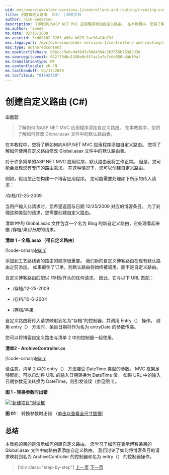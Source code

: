```yaml
---
uid: mvc/overview/older-versions-1/controllers-and-routing/creating-custom-routes-cs
title: 创建自定义路由 （C#） |微软文档
author: rick-anderson
description: 了解如何向ASP.NET MVC 应用程序添加自定义路由。 在本教程中，您将了解如何修改 Global.asax 文件中的默认路由表。
ms.author: riande
ms.date: 02/16/2009
ms.assetid: 3cd08f02-8763-490a-b625-2ac96a24b73f
msc.legacyurl: /mvc/overview/older-versions-1/controllers-and-routing/creating-custom-routes-cs
msc.type: authoredcontent
ms.openlocfilehash: b66ccc5e0cd4f6d7e5884394c2b7555b76382d3d
ms.sourcegitcommit: 022f79dbc1350e0c6ffaa1e7e7c6e850cdabf9af
ms.translationtype: MT
ms.contentlocale: zh-CN
ms.lasthandoff: 04/17/2020
ms.locfileid: "81542750"
---
```

# <a name="creating-custom-routes-c"></a>创建自定义路由 (C#)

由[微软](https://github.com/microsoft)

> 了解如何向ASP.NET MVC 应用程序添加自定义路由。 在本教程中，您将了解如何修改 Global.asax 文件中的默认路由表。

在本教程中，您将了解如何向ASP.NET MVC 应用程序添加自定义路由。 您将了解如何使用自定义路由修改 Global.asax 文件中的默认路由表。

对于许多简单的ASP.NET MVC 应用程序，默认路由表将工作正常。 但是，您可能会发现您有专门的路由需求。 在这种情况下，您可以创建自定义路由。

例如，假设您正在构建一个博客应用程序。 您可能需要处理如下所示的传入请求：

/存档/12-25-2009

当用户输入此请求时，您希望返回与日期 12/25/2009 对应的博客条目。 为了处理这种类型的请求，您需要创建自定义路由。

清单1中的 Global.asax 文件包含一个名为 Blog 的新自定义路由，它处理看起来像 /存档/*条目日期*的请求。

**清单 1 - 全局.asax（带自定义路由）**

[!code-csharp[Main](creating-custom-routes-cs/samples/sample1.cs)]

添加到工艺路线表的路由的顺序很重要。 我们新的自定义博客路由在现有默认路由之前添加。 如果颠倒了订单，则默认路由将始终被调用，而不是自定义路由。

自定义博客路由匹配以 /存档/开头的任何请求。 因此，它与以下 URL 匹配：

- /存档/12-25-2009

- /存档/10-6-2004

- /存档/苹果

自定义路由将传入请求映射到名为"存档"的控制器，并调用 Entry（） 操作。 调用 entry（） 方法时，条目日期将作为名为 entryDate 的参数传递。

您可以将博客自定义路由与清单 2 中的控制器一起使用。

**清单2 - ArchiveController.cs**

[!code-csharp[Main](creating-custom-routes-cs/samples/sample2.cs)]

请注意，清单 2 中的 entry（） 方法接受 DateTime 类型的参数。 MVC 框架足够智能，可以自动将 URL 的输入日期转换为 DateTime 值。 如果 URL 中的输入日期参数无法转换为 DateTime，则引发错误（参见图 1）。

**图 1 - 转换参数时出错**

[![“新建项目”对话框](creating-custom-routes-cs/_static/image1.jpg)](creating-custom-routes-cs/_static/image1.png)

**图 01**： 转换参数时出错 （[单击以查看全尺寸图像](creating-custom-routes-cs/_static/image2.png)）

## <a name="summary"></a>总结

本教程的目的是演示如何创建自定义路由。 您学习了如何在表示博客条目的 Global.asax 文件中向路由表添加自定义路由。 我们讨论了如何将博客条目的请求映射到名为 ArchiveController 的控制器和名为 entry（） 的控制器操作。

> [!div class="step-by-step"]
> [上一页](aspnet-mvc-controllers-overview-cs.md)
> [下一页](creating-a-route-constraint-cs.md)
